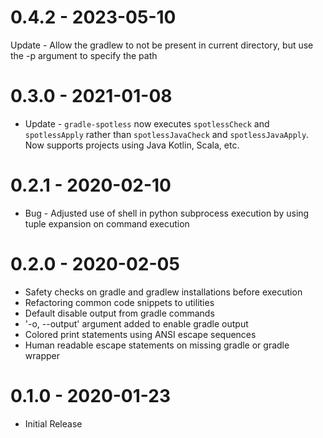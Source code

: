 0.4.2 - 2023-05-10
==================
Update - Allow the gradlew to not be present in current directory, but use the -p argument to specify the path

0.3.0 - 2021-01-08
==================
- Update - `gradle-spotless` now executes `spotlessCheck` and `spotlessApply` rather than `spotlessJavaCheck` and `spotlessJavaApply`. Now supports projects using Java Kotlin, Scala, etc.

0.2.1 - 2020-02-10
==================
- Bug - Adjusted use of shell in python subprocess execution by using tuple expansion on command execution

0.2.0 - 2020-02-05
==================
- Safety checks on gradle and gradlew installations before execution
- Refactoring common code snippets to utilities
- Default disable output from gradle commands
- '-o, --output' argument added to enable gradle output
- Colored print statements using ANSI escape sequences
- Human readable escape statements on missing gradle or gradle wrapper

0.1.0 - 2020-01-23
==================
- Initial Release
